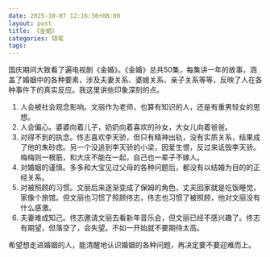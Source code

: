 ```yaml
---
date: 2025-10-07 12:16:50+08:00
layout: post
title: 《金婚》
categories: 随笔
tags: 
---
```


国庆期间大致看了遍电视剧《金婚》。《金婚》总共50集，每集讲一年的故事，涵盖了婚姻中的各种要素，涉及夫妻关系、婆媳关系、亲子关系等等，反映了人在各种事件下的真实反应。我这里讲些印象深刻的点。


1. 人会被社会观念影响。文丽作为老师，也算有知识的人，还是有重男轻女的思想。
2. 人会偏心。婆婆向着儿子，奶奶向着喜欢的孙女，大女儿向着爸爸。
3. 对得不到的执念。佟志喜欢李天骄，但只有精神出轨，没有实质关系，结果成了他的朱砂痣。另一个没追到李天骄的小梁，因爱生恨，反过来诋毁李天骄。梅梅则一根筋，和大庄不能在一起，自己也一辈子不嫁人。
4. 对婚姻的谨慎。多多和大宝见过父母的各种问题后，都没有以结婚为目的的正经关系。
5. 对被照顾的习惯。文丽后来逐渐变成了保姆的角色，丈夫回家就是吃饭睡觉，家像个旅馆。但文丽也习惯了照顾佟志，佟志也习惯了被照顾，他对文丽没有什么感激。
6. 夫妻难成知己。佟志邀请文丽去看新年音乐会，但文丽已经不感兴趣了。佟志有期望，但落空了，会失望。不如一开始就不要期待太高。

希望想走进婚姻的人，能清醒地认识婚姻的各种问题，再决定要不要迎难而上。







